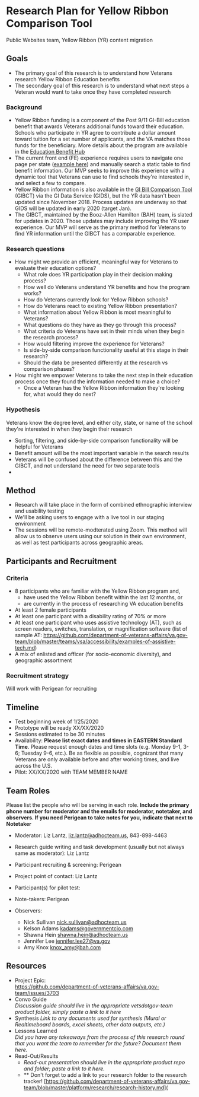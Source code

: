 # Research Plan for Yellow Ribbon Comparison Tool

Public Websites team, Yellow Ribbon (YR) content migration

## Goals	

- The primary goal of this research is to understand how Veterans research Yellow Ribbon Education benefits
- The secondary goal of this research is to understand what next steps a Veteran would want to take once they have completed research

### Background

- Yellow Ribbon funding is a component of the Post 9/11 GI-Bill education benefit that awards Veterans additional funds toward their education.  Schools who participate in YR agree to contribute a dollar amount toward tuition for a set number of applicants, and the VA matches those funds for the beneficiary.  More details about the program are available in the [Education Benefit Hub](https://www.va.gov/education/about-gi-bill-benefits/post-9-11/yellow-ribbon-program/)
- The current front end (FE) experience requires users to navigate one page per state ([example here](https://www.benefits.va.gov/gibill/yellow_ribbon/2019/states/ca.asp)) and manually search a static table to find benefit information.  Our MVP seeks to improve this experience with a dynamic tool that Veterans can use to find schools they're interested in, and select a few to compare.
- Yellow Ribbon information is also available in the [GI Bill Comparison Tool](https://www.va.gov/gi-bill-comparison-tool/) (GIBCT) via the GI Data Service (GIDS), but the YR data hasn't been updated since November 2018.  Process updates are underway so that GIDS will be updated in early 2020 (target Jan).
- The GIBCT, maintained by the Booz-Allen Hamilton (BAH) team, is slated for updates in 2020.  Those updates may include improving the YR user experience. Our MVP will serve as the primary method for Veterans to find YR information until the GIBCT has a comparable experience.

### Research questions

- How might we provide an efficient, meaningful way for Veterans to evaluate their education options?
  - What role does YR participation play in their decision making process?
  - How well do Veterans understand YR benefits and how the program works? 
  - How do Veterans currently look for Yellow Ribbon schools?
  - How do Veterans react to existing Yellow Ribbon presentation?
  - What information about Yellow Ribbon is most meaningful to Veterans?
  - What questions do they have as they go through this process?
  - What criteria do Veterans have set in their minds when they begin the research process?
  - How would filtering improve the experience for Veterans?
  - Is side-by-side comparison functionality useful at this stage in their research?
  - Should the data be presented differently at the research vs comparison phases?
- How might we empower Veterans to take the next step in their education process once they found the information needed to make a choice?
  - Once a Veteran has the Yellow Ribbon information they're looking for, what would they do next?

### Hypothesis

Veterans know the degree level, and either city, state, or name of the school they're interested in when they begin their research

- Sorting, filtering, and side-by-side comparison functionality will be helpful for Veterans 
- Benefit amount will be the most important variable in the search results
- Veterans will be confused about the difference between this and the GIBCT, and not understand the need for two separate tools
- 

## Method	

- Research will take place in the form of combined ethnographic interview and usability testing
- We'll be asking users to engage with a live tool in our staging environment
- The sessions will be remote-modterated using Zoom. This method will allow us to observe users using our solution in their own environment, as well as test participants across geographic areas.	

## Participants and Recruitment	

### Criteria

- 8 participants who are familiar with the Yellow Ribbon program and,
  - have used the Yellow Ribbon benefit within the last 12 months, or 
  - are currently in the process of researching VA education benefits
- At least 2 female participants
- At least one participant with a disability rating of 70% or more
- At least one participant who uses assistive technology (AT), such as screen readers, switches, translation, or magnification software (list of sample AT: https://github.com/department-of-veterans-affairs/va.gov-team/blob/master/teams/vsa/accessibility/examples-of-assistive-tech.md)
- A mix of enlisted and officer (for socio-economic diversity), and geographic assortment

### Recruitment strategy 	

Will work with Perigean for recruiting

## Timeline 	

- Test beginning week of 1/25/2020
- Prototype will be ready XX/XX/2020
- Sessions estimated to be 30 minutes
- Availability: **Please list exact dates and times in EASTERN Standard Time**. Please request enough dates and time slots (e.g. Monday 9-1, 3-6; Tuesday 9-6, etc.). Be as flexible as possible, cognizant that many Veterans are only available before and after working times, and live across the U.S.	
- Pilot: XX/XX/2020 with TEAM MEMBER NAME



## Team Roles	

Please list the people who will be serving in each role. **Include the primary phone number for moderator and the emails for moderator, notetaker, and observers. If you need Perigean to take notes for you, indicate that next to Notetaker** 	

- Moderator:	Liz Lantz, liz.lantz@adhocteam.us, 843-898-4463

- Research guide writing and task development (usually but not always same as moderator):	Liz Lantz

- Participant recruiting & screening:	Perigean

- Project point of contact:	Liz Lantz

- Participant(s) for pilot test:	

- Note-takers:	Perigean

- Observers:	

  - Nick Sullivan nick.sullivan@adhocteam.us
  - Kelson Adams kadams@governmentcio.com
  - Shawna Hein shawna.hein@adhocteam.us
  - Jennifer Lee [jennifer.lee27@va.gov](mailto:jennifer.lee27@va.gov)
  - Amy Knox [knox_amy@bah.com](mailto:knox_amy@bah.com)

  

## Resources	

- Project Epic: 	
  https://github.com/department-of-veterans-affairs/va.gov-team/issues/3703	
- Convo Guide	
  *Discussion guide should live in the appropriate vetsdotgov-team product folder, simply paste a link to it here*	
- Synthesis	
  *Link to any documents used for synthesis (Mural or Realtimeboard boards, excel sheets, other data outputs, etc.)* 	
- Lessons Learned	
  *Did you have any takeaways from the process of this research round that you want the team to remember for the future? Document them here.* 	
- Read-Out/Results	
  - *Read-out presentation should live in the appropriate product repo and folder; paste a link to it here.* 	
  - ** Don't forget to add a link to your research folder to the research tracker! [https://github.com/department-of-veterans-affairs/va.gov-team/blob/master/platform/research/research-history.md](
